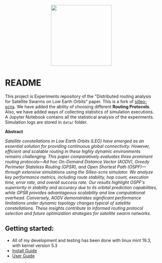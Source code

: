 <center> <img src="pics/p_8_i_45_.gif" width="200" height="200" /> </center>


README
===

This project is Experiments repository of the "Distributed routing analysis for Satellite Swarms on Low Earth Orbits" paper.
This is a fork of [silleo-scns](https://github.com/Ben-Kempton/SILLEO-SCNS). We have added the ability of choosing different **Routing Protocols**. 
Also, we have added ways of collecting statistics of simulation executions. A Jupyter Notebook contains all the statistical analysis of the experiments.
Simulation logs are stored in `data/` folder.

**Abstract**

*Satellite constellations in Low Earth Orbits (LEO) have emerged as an essential solution for providing continuous global connectivity. However, efficient and scalable routing in these highly dynamic environments remains challenging. This paper comparatively evaluates three prominent routing protocols—Ad hoc On-Demand Distance Vector (AODV), Greedy Perimeter Stateless Routing (GPSR), and Open Shortest Path (OSPF)—through extensive simulations using the Silleo-scns simulator. We analyze key performance metrics, including route stability, hop count, execution time, error rate, and overall success rate. Our results highlight OSPF's superiority in stability and accuracy due to its orbital prediction capabilities, while GPSR provides advantageous scalability and low computational overhead. Conversely, AODV demonstrates significant performance limitations under dynamic topology changes typical of satellite constellations. These insights contribute to informed routing protocol selection and future optimization strategies for satellite swarm networks.*

## Getting started:
* All of my development and testing has been done with linux mint 19.3, with kernel version 5.3
* [Install Guide](installguide.md)
* [User Guide](userguide.md)